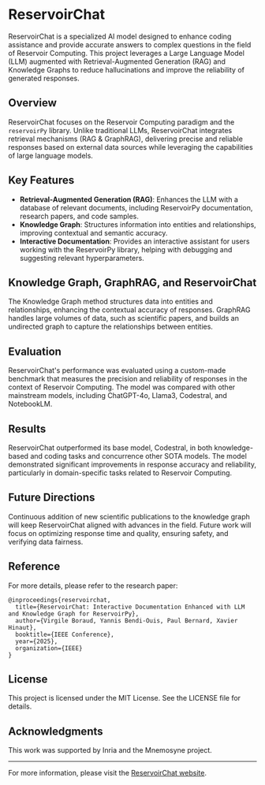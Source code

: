 # ReservoirChat

ReservoirChat is a specialized AI model designed to enhance coding assistance and provide accurate answers to complex questions in the field of Reservoir Computing. This project leverages a Large Language Model (LLM) augmented with Retrieval-Augmented Generation (RAG) and Knowledge Graphs to reduce hallucinations and improve the reliability of generated responses.

## Overview

ReservoirChat focuses on the Reservoir Computing paradigm and the `reservoirPy` library. Unlike traditional LLMs, ReservoirChat integrates retrieval mechanisms (RAG & GraphRAG), delivering precise and reliable responses based on external data sources while leveraging the capabilities of large language models.

## Key Features

- **Retrieval-Augmented Generation (RAG)**: Enhances the LLM with a database of relevant documents, including ReservoirPy documentation, research papers, and code samples.
- **Knowledge Graph**: Structures information into entities and relationships, improving contextual and semantic accuracy.
- **Interactive Documentation**: Provides an interactive assistant for users working with the ReservoirPy library, helping with debugging and suggesting relevant hyperparameters.

## Knowledge Graph, GraphRAG, and ReservoirChat

The Knowledge Graph method structures data into entities and relationships, enhancing the contextual accuracy of responses. GraphRAG handles large volumes of data, such as scientific papers, and builds an undirected graph to capture the relationships between entities. 

## Evaluation

ReservoirChat's performance was evaluated using a custom-made benchmark that measures the precision and reliability of responses in the context of Reservoir Computing. The model was compared with other mainstream models, including ChatGPT-4o, Llama3, Codestral, and NotebookLM.

## Results

ReservoirChat outperformed its base model, Codestral, in both knowledge-based and coding tasks and concurrence other SOTA models. The model demonstrated significant improvements in response accuracy and reliability, particularly in domain-specific tasks related to Reservoir Computing.

## Future Directions

Continuous addition of new scientific publications to the knowledge graph will keep ReservoirChat aligned with advances in the field. Future work will focus on optimizing response time and quality, ensuring safety, and verifying data fairness.

## Reference

For more details, please refer to the research paper:

```
@inproceedings{reservoirchat,
  title={ReservoirChat: Interactive Documentation Enhanced with LLM and Knowledge Graph for ReservoirPy},
  author={Virgile Boraud, Yannis Bendi-Ouis, Paul Bernard, Xavier Hinaut},
  booktitle={IEEE Conference},
  year={2025},
  organization={IEEE}
}
```

## License

This project is licensed under the MIT License. See the LICENSE file for details.

## Acknowledgments

This work was supported by Inria and the Mnemosyne project.

---

For more information, please visit the [ReservoirChat website](https://chat.reservoirpy.inria.fr/).
